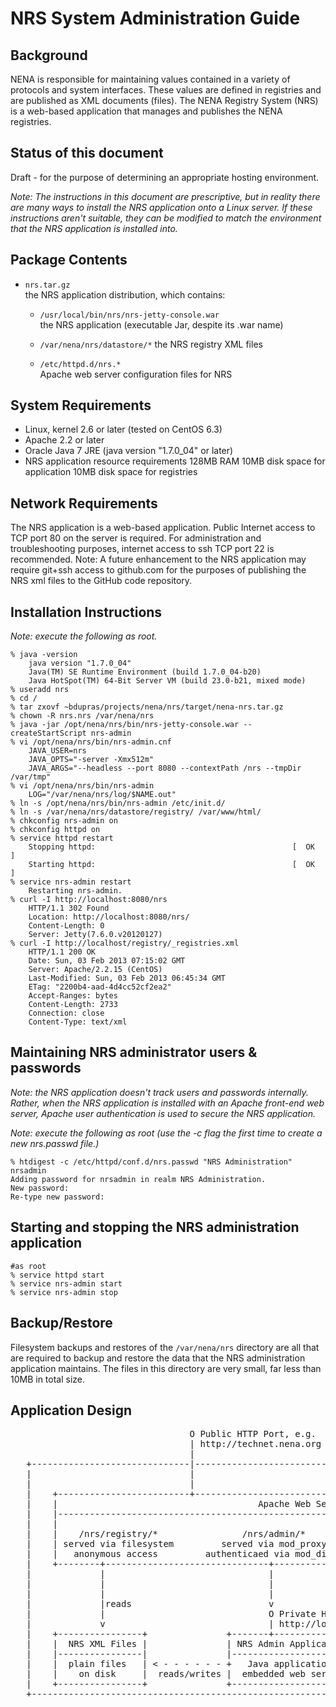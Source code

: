 NRS System Administration Guide
===============================


Background
----------

NENA is responsible for maintaining values contained in a variety of protocols and system interfaces.  These values are defined in registries and are published as XML documents (files).  The NENA Registry System (NRS) is a web-based application that manages and publishes the NENA registries.

Status of this document
-----------------------

Draft - for the purpose of determining an appropriate hosting environment.

_Note: The instructions in this document are prescriptive, but in reality there are many ways to install the NRS application onto a Linux server.  If these instructions aren't suitable, they can be modified to match the environment that the NRS application is installed into._


Package Contents
----------------

* `nrs.tar.gz`  
  the NRS application distribution, which contains:

  * `/usr/local/bin/nrs/nrs-jetty-console.war`  
    the NRS application (executable Jar, despite its .war name)

  * `/var/nena/nrs/datastore/*`
    the NRS registry XML files

  * `/etc/httpd.d/nrs.*`  
    Apache web server configuration files for NRS


System Requirements
-------------------

* Linux, kernel 2.6 or later (tested on CentOS 6.3)
* Apache 2.2 or later
* Oracle Java 7 JRE (java version "1.7.0_04" or later)
* NRS application resource requirements
  128MB RAM
  10MB disk space for application
  10MB disk space for registries


Network Requirements
--------------------

The NRS application is a web-based application.  Public Internet access to TCP port 80 on the server is required.
For administration and troubleshooting purposes, internet access to ssh TCP port 22 is recommended.
Note: A future enhancement to the NRS application may require git+ssh access to github.com for the purposes of publishing the NRS xml files to the GitHub code repository.


Installation Instructions
-------------------------
_Note: execute the following as root._

	% java -version
		java version "1.7.0_04"
		Java(TM) SE Runtime Environment (build 1.7.0_04-b20)
		Java HotSpot(TM) 64-Bit Server VM (build 23.0-b21, mixed mode)
	% useradd nrs
	% cd /
	% tar zxovf ~bdupras/projects/nena/nrs/target/nena-nrs.tar.gz
	% chown -R nrs.nrs /var/nena/nrs
	% java -jar /opt/nena/nrs/bin/nrs-jetty-console.war --createStartScript nrs-admin
	% vi /opt/nena/nrs/bin/nrs-admin.cnf
		JAVA_USER=nrs
		JAVA_OPTS="-server -Xmx512m"
		JAVA_ARGS="--headless --port 8080 --contextPath /nrs --tmpDir /var/tmp"
	% vi /opt/nena/nrs/bin/nrs-admin
		LOG="/var/nena/nrs/log/$NAME.out"
	% ln -s /opt/nena/nrs/bin/nrs-admin /etc/init.d/
	% ln -s /var/nena/nrs/datastore/registry/ /var/www/html/
	% chkconfig nrs-admin on
	% chkconfig httpd on
	% service httpd restart
		Stopping httpd:                                            [  OK  ]
		Starting httpd:                                            [  OK  ]
	% service nrs-admin restart
		Restarting nrs-admin.
	% curl -I http://localhost:8080/nrs
		HTTP/1.1 302 Found
		Location: http://localhost:8080/nrs/
		Content-Length: 0
		Server: Jetty(7.6.0.v20120127)
	% curl -I http://localhost/registry/_registries.xml
		HTTP/1.1 200 OK
		Date: Sun, 03 Feb 2013 07:15:02 GMT
		Server: Apache/2.2.15 (CentOS)
		Last-Modified: Sun, 03 Feb 2013 06:45:34 GMT
		ETag: "2200b4-aad-4d4cc52cf2ea2"
		Accept-Ranges: bytes
		Content-Length: 2733
		Connection: close
		Content-Type: text/xml


Maintaining NRS administrator users & passwords
------------------------------------------
_Note: the NRS application doesn't track users and passwords internally.  Rather, when the NRS application is installed with an Apache front-end web server, Apache user authentication is used to secure the NRS application._

_Note: execute the following as root (use the -c flag the first time to create a new nrs.passwd file.)_

	% htdigest -c /etc/httpd/conf.d/nrs.passwd "NRS Administration" nrsadmin
	Adding password for nrsadmin in realm NRS Administration.
	New password:
	Re-type new password:


Starting and stopping the NRS administration application
--------------------------------------------------------

	#as root
	% service httpd start
	% service nrs-admin start
	% service nrs-admin stop


Backup/Restore
--------------

Filesystem backups and restores of the `/var/nena/nrs` directory are all that are required to backup and restore the data that the NRS administration application maintains.  The files in this directory are very small, far less than 10MB in total size.


Application Design
------------------
<pre>
                                  O Public HTTP Port, e.g.
                                  | http://technet.nena.org
                                  |
   +------------------------------|---------------------------------------+
   |                              |                         Linux Host OS |
   |                              |                                       |
   |    +-------------------------+------------------------------+        |
   |    |                                      Apache Web Server |        |
   |    |--------------------------------------------------------|        |
   |    |                                                        |        |
   |    |    /nrs/registry/*                /nrs/admin/*         |        |
   |    | served via filesystem         served via mod_proxy     |        |
   |    |   anonymous access         authenticaed via mod_digest |        |
   |    +--------+-------------------------------+---------------+        |
   |             |                               |                        |
   |             |                               |                        |
   |             |                               |                        |
   |             |reads                          v                        |
   |             |                               O Private HTTP port      |
   |             v                               | http://localhost:8080  |
   |    +----------------+               +-------+---------------+        |
   |    |  NRS XML Files |               | NRS Admin Application |        |
   |    |----------------|               |-----------------------|        |
   |    |  plain files   | &lt; - - - - - - +   Java application    |        |
   |    |    on disk     |  reads/writes |  embedded web server  |        |
   |    +----------------+               +-----------------------+        |
   +----------------------------------------------------------------------+

</pre>

